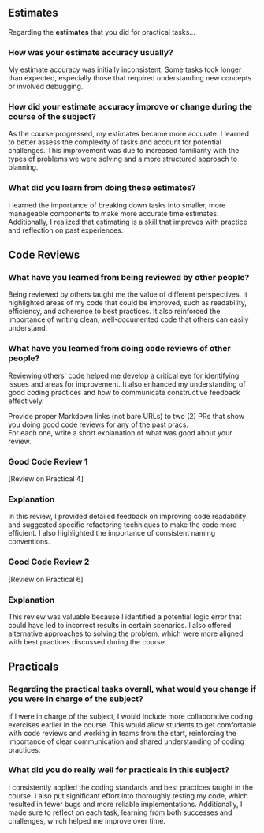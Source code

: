 ## Estimates

Regarding the **estimates** that you did for practical tasks...

### How was your estimate accuracy usually?

My estimate accuracy was initially inconsistent. Some tasks took longer than expected, especially those that required understanding new concepts or involved debugging.

### How did your estimate accuracy improve or change during the course of the subject?

As the course progressed, my estimates became more accurate. I learned to better assess the complexity of tasks and account for potential challenges. This improvement was due to increased familiarity with the types of problems we were solving and a more structured approach to planning.

### What did you learn from doing these estimates?

I learned the importance of breaking down tasks into smaller, more manageable components to make more accurate time estimates. Additionally, I realized that estimating is a skill that improves with practice and reflection on past experiences.

## Code Reviews

### What have you learned from being reviewed by other people?

Being reviewed by others taught me the value of different perspectives. It highlighted areas of my code that could be improved, such as readability, efficiency, and adherence to best practices. It also reinforced the importance of writing clean, well-documented code that others can easily understand.

### What have you learned from doing code reviews of other people?

Reviewing others' code helped me develop a critical eye for identifying issues and areas for improvement. It also enhanced my understanding of good coding practices and how to communicate constructive feedback effectively.

Provide proper Markdown links (not bare URLs) to two (2) PRs that show you doing good code reviews for any of the past pracs.  
For each one, write a short explanation of what was good about your review.

### Good Code Review 1

[Review on Practical 4]

### Explanation

In this review, I provided detailed feedback on improving code readability and suggested specific refactoring techniques to make the code more efficient. I also highlighted the importance of consistent naming conventions.

### Good Code Review 2

[Review on Practical 6]

### Explanation

This review was valuable because I identified a potential logic error that could have led to incorrect results in certain scenarios. I also offered alternative approaches to solving the problem, which were more aligned with best practices discussed during the course.

## Practicals

### Regarding the **practical tasks** overall, what would you change if you were in charge of the subject?

If I were in charge of the subject, I would include more collaborative coding exercises earlier in the course. This would allow students to get comfortable with code reviews and working in teams from the start, reinforcing the importance of clear communication and shared understanding of coding practices.

### What did you do really well for practicals in this subject?

I consistently applied the coding standards and best practices taught in the course. I also put significant effort into thoroughly testing my code, which resulted in fewer bugs and more reliable implementations. Additionally, I made sure to reflect on each task, learning from both successes and challenges, which helped me improve over time.